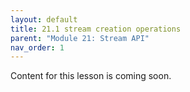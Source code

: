 ```yaml
---
layout: default
title: 21.1 stream creation operations
parent: "Module 21: Stream API"
nav_order: 1
---
```


Content for this lesson is coming soon.
